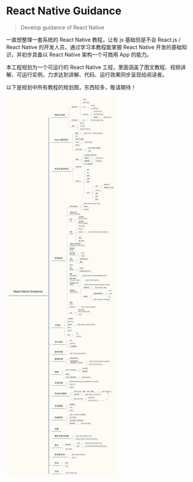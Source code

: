 # React Native Guidance

> Develop guidance of React Native

一直想整理一套系统的 React Native 教程，让有 js 基础但是不会 React.js / React Native 的开发人员，通过学习本教程能掌握 React Native 开发的基础知识，并初步具备以 React Native 架构一个可商用 App 的能力。

本工程规划为一个可运行的 React Native 工程，里面涵盖了图文教程、视频讲解、可运行实例，力求达到讲解、代码、运行效果同步呈现给阅读者。

以下是规划中所有教程的规划图，东西较多，敬请期待！

![](../assets/images/rng/react-native-guidance.gif)
